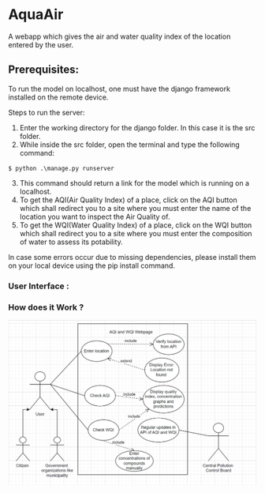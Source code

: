 # AquaAir
A webapp which gives the air and water quality index of the location entered by the user.

## Prerequisites:

To run the model on localhost, one must have the django framework installed on the remote device.

Steps to run the server:
1. Enter the working directory for the django folder. In this case it is the src folder.
2. While inside the src folder, open the terminal and type the following command:
 ```Terminal
 $ python .\manage.py runserver
```
3. This command should return a link for the model which is running on a localhost.
4. To get the AQI(Air Quality Index) of a place, click on the AQI button which shall redirect you to a site where you must enter the name of the location you want to inspect the Air Quality of.
5. To get the WQI(Water Quality Index) of a place, click on the WQI button which shall redirect you to a site where you must enter the composition of water to assess its potability.

In case some errors occur due to missing dependencies, please install them on your local device using the pip install command.

### User Interface :


### How does it Work ?

![alt text](https://github.com/Faulty404/AquaAir/blob/main/use%20case%20diagram.png)



